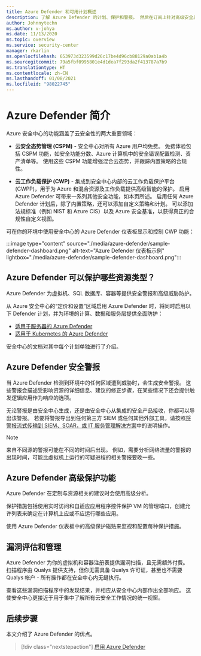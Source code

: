 ```yaml
---
title: Azure Defender 和可用计划概述
description: 了解 Azure Defender 的计划、保护和警报。 然后在订阅上针对高级安全启用 Azure Defender 。
author: Johnnytechn
ms.author: v-johya
ms.date: 11/13/2020
ms.topic: overview
ms.service: security-center
manager: rkarlin
ms.openlocfilehash: 653973d323599d26c17be4d96cb88129a0ab1a4b
ms.sourcegitcommit: 79a5fbf0995801e4d1dea7f293da2f413787a7b9
ms.translationtype: HT
ms.contentlocale: zh-CN
ms.lasthandoff: 01/08/2021
ms.locfileid: "98022745"
---
```

# <a name="introduction-to-azure-defender"></a>Azure Defender 简介

Azure 安全中心的功能涵盖了云安全性的两大重要领域：

- **云安全态势管理 (CSPM)** - 安全中心对所有 Azure 用户均免费。 免费体验包括 CSPM 功能，如安全功能分数、Azure 计算机中的安全错误配置检测、资产清单等。 使用这些 CSPM 功能增强混合云态势，并跟踪内置策略的合规性。

- **云工作负载保护 (CWP)** - 集成到安全中心内部的云工作负载保护平台 (CWPP)，用于为 Azure 和混合资源及工作负载提供高级智能的保护。 启用 Azure Defender 可带来一系列其他安全功能，如本页所述。 启用任何 Azure Defender 计划后，除了内置策略，还可以添加自定义策略和计划。 可以添加法规标准（例如 NIST 和 Azure CIS）以及 Azure 安全基准，以获得真正的合规性自定义视图。

可在你的环境中使用安全中心的 Azure Defender 仪表板显示和控制 CWP 功能：

:::image type="content" source="./media/azure-defender/sample-defender-dashboard.png" alt-text="Azure Defender 仪表板示例" lightbox="./media/azure-defender/sample-defender-dashboard.png":::

## <a name="what-resource-types-can-azure-defender-secure"></a>Azure Defender 可以保护哪些资源类型？

Azure Defender 为虚拟机、SQL 数据库、容器等提供安全警报和高级威胁防护。

从 Azure 安全中心的“定价和设置”区域启用 Azure Defender 时，将同时启用以下 Defender 计划，并为环境的计算、数据和服务层提供全面防护：

- [适用于服务器的 Azure Defender](defender-for-servers-introduction.md)
- [适用于 Kubernetes 的 Azure Defender](defender-for-kubernetes-introduction.md)

安全中心的文档对其中每个计划单独进行了介绍。
<!--Not available in MC: ## Hybrid cloud protection-->



## <a name="azure-defender-security-alerts"></a>Azure Defender 安全警报 

当 Azure Defender 检测到环境中的任何区域遭到威胁时，会生成安全警报。 这些警报会描述受影响资源的详细信息、建议的修正步骤，在某些情况下还会提供触发逻辑应用作为响应的选项。

无论警报是由安全中心生成，还是由安全中心从集成的安全产品接收，你都可以导出该警报。 若要将警报导出到任何第三方 SIEM 或任何其他外部工具，请按照[将警报流式传输到 SIEM、SOAR，或 IT 服务管理解决方案](export-to-siem.md)中的说明操作。

> [!NOTE]
> 来自不同源的警报可能在不同的时间后出现。 例如，需要分析网络流量的警报的出现时间，可能比虚拟机上运行的可疑进程的相关警报要晚一些。


## <a name="azure-defender-advanced-protection-capabilities"></a>Azure Defender 高级保护功能

Azure Defender 在定制与资源相关的建议时会使用高级分析。 

保护措施包括使用实时访问和自适应应用程序控件保护 VM 的管理端口，创建允许列表来确定在计算机上应或不应运行哪些应用。 

使用 Azure Defender 仪表板中的高级保护磁贴来监视和配置每种保护措施。 

## <a name="vulnerability-assessment-and-management"></a>漏洞评估和管理

Azure Defender 为你的虚拟机和容器注册表提供漏洞扫描，且无需额外付费。 扫描程序由 Qualys 提供支持，但你无需具备 Qualys 许可证，甚至也不需要 Qualys 帐户 - 所有操作都在安全中心内无缝执行。 

查看这些漏洞扫描程序中的发现结果，并相应从安全中心内部作出全部响应。 这使安全中心更接近于用于集中了解所有云安全工作情况的统一视窗。



## <a name="next-steps"></a>后续步骤

本文介绍了 Azure Defender 的优点。 

> [!div class="nextstepaction"]
> [启用 Azure Defender](security-center-pricing.md)

